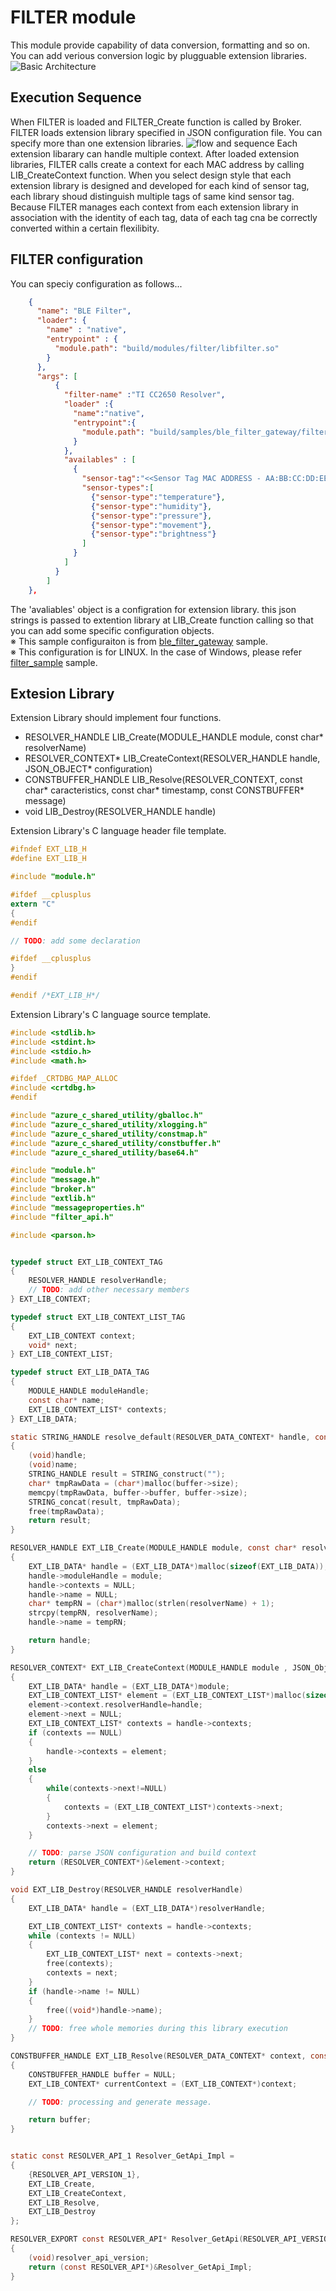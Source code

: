 # FILTER module 
This module provide capability of data conversion, formatting and so on. 
You can add verious conversion logic by plugguable extension libraries. 
![Basic Architecture](../../images/filter_basic_architecture.png) 
## Execution Sequence 
When FILTER is loaded and FILTER_Create function is called by Broker. FILTER loads extension library specified in JSON configuration file. You can specify more than one extension libraries. 
![flow and sequence](../../images/filter_data_flow_and_sequence.png) 
Each extension libarary can handle multiple context. After loaded extension libraries, FILTER calls create a context for each MAC address by calling LIB_CreateContext function. When you select design style that each extension library is designed and developed for each kind of sensor tag, each library shoud distinguish multiple tags of same kind sensor tag. Because FILTER manages each context from each extension library in association with the identity of each tag, data of each tag cna be correctly converted  within a certain flexilibity. 

## FILTER configuration 
You can speciy configuration as follows...
```json
    {
      "name": "BLE Filter",
      "loader": {
        "name" : "native",
        "entrypoint" : {
          "module.path": "build/modules/filter/libfilter.so"
        }
      },
      "args": [
          {
            "filter-name" :"TI CC2650 Resolver",
            "loader" :{
              "name":"native",
              "entrypoint":{
                "module.path": "build/samples/ble_filter_gateway/filters/ticc2650/libticc2650.so"
              }
            },
            "availables" : [
              {
                "sensor-tag":"<<Sensor Tag MAC ADDRESS - AA:BB:CC:DD:EE:FF>>",
                "sensor-types":[
                  {"sensor-type":"temperature"},
                  {"sensor-type":"humidity"},
                  {"sensor-type":"pressure"},
                  {"sensor-type":"movement"},
                  {"sensor-type":"brightness"}
                ]
              }
            ]
          }
        ]
    },
```
The 'avaliables' object is a configration for extension library. this json strings is passed to extention library at LIB_Create function calling so that you can add some specific configuration objects.  
※ This sample configuraiton is from [ble_filter_gateway](../../samples/ble_filter_gateway/README.md) sample.  
※ This configuration is for LINUX. In the case of Windows, please refer [filter_sample](../../samples/filter_sample/README.md) sample. 

## Extesion Library 
Extension Library should implement four functions. 
- RESOLVER_HANDLE LIB_Create(MODULE_HANDLE module, const char* resolverName) 
- RESOLVER_CONTEXT* LIB_CreateContext(RESOLVER_HANDLE handle, JSON_OBJECT* configuration) 
- CONSTBUFFER_HANDLE LIB_Resolve(RESOLVER_CONTEXT, const char* caracteristics, const char* timestamp, const CONSTBUFFER* message) 
- void LIB_Destroy(RESOLVER_HANDLE handle) 

Extension Library's C language header file template. 
```c
#ifndef EXT_LIB_H
#define EXT_LIB_H

#include "module.h"

#ifdef __cplusplus
extern "C"
{
#endif

// TODO: add some declaration

#ifdef __cplusplus
}
#endif

#endif /*EXT_LIB_H*/
```

Extension Library's C language source template. 
```c
#include <stdlib.h>
#include <stdint.h>
#include <stdio.h>
#include <math.h>

#ifdef _CRTDBG_MAP_ALLOC
#include <crtdbg.h>
#endif

#include "azure_c_shared_utility/gballoc.h"
#include "azure_c_shared_utility/xlogging.h"
#include "azure_c_shared_utility/constmap.h"
#include "azure_c_shared_utility/constbuffer.h"
#include "azure_c_shared_utility/base64.h"

#include "module.h"
#include "message.h"
#include "broker.h"
#include "extlib.h"
#include "messageproperties.h"
#include "filter_api.h"

#include <parson.h>


typedef struct EXT_LIB_CONTEXT_TAG
{
	RESOLVER_HANDLE resolverHandle;
    // TODO: add other necessary members
} EXT_LIB_CONTEXT;

typedef struct EXT_LIB_CONTEXT_LIST_TAG
{
    EXT_LIB_CONTEXT context;
    void* next;
} EXT_LIB_CONTEXT_LIST;

typedef struct EXT_LIB_DATA_TAG
{
    MODULE_HANDLE moduleHandle;
	const char* name;
    EXT_LIB_CONTEXT_LIST* contexts;
} EXT_LIB_DATA;

static STRING_HANDLE resolve_default(RESOLVER_DATA_CONTEXT* handle, const char* name, const CONSTBUFFER* buffer)
{
    (void)handle;
	(void)name;
	STRING_HANDLE result = STRING_construct("");
	char* tmpRawData = (char*)malloc(buffer->size);
	memcpy(tmpRawData, buffer->buffer, buffer->size);
	STRING_concat(result, tmpRawData);
	free(tmpRawData);
	return result;
}

RESOLVER_HANDLE EXT_LIB_Create(MODULE_HANDLE module, const char* resolverName)
{
	EXT_LIB_DATA* handle = (EXT_LIB_DATA*)malloc(sizeof(EXT_LIB_DATA));
	handle->moduleHandle = module;
	handle->contexts = NULL;
	handle->name = NULL;
	char* tempRN = (char*)malloc(strlen(resolverName) + 1);
	strcpy(tempRN, resolverName);
	handle->name = tempRN;

	return handle;
}

RESOLVER_CONTEXT* EXT_LIB_CreateContext(MODULE_HANDLE module , JSON_Object* configuration)
{
    EXT_LIB_DATA* handle = (EXT_LIB_DATA*)module;
    EXT_LIB_CONTEXT_LIST* element = (EXT_LIB_CONTEXT_LIST*)malloc(sizeof(EXT_LIB_CONTEXT_LIST));
	element->context.resolverHandle=handle;
	element->next = NULL;
    EXT_LIB_CONTEXT_LIST* contexts = handle->contexts;
    if (contexts == NULL)
    {
        handle->contexts = element;
    }
    else
    {
        while(contexts->next!=NULL)
        {
            contexts = (EXT_LIB_CONTEXT_LIST*)contexts->next;
        }
        contexts->next = element;
    }

    // TODO: parse JSON configuration and build context 
    return (RESOLVER_CONTEXT*)&element->context;
}

void EXT_LIB_Destroy(RESOLVER_HANDLE resolverHandle)
{
    EXT_LIB_DATA* handle = (EXT_LIB_DATA*)resolverHandle;

    EXT_LIB_CONTEXT_LIST* contexts = handle->contexts;
	while (contexts != NULL)
	{
		EXT_LIB_CONTEXT_LIST* next = contexts->next;
		free(contexts);
		contexts = next;
	}
	if (handle->name != NULL)
	{
		free((void*)handle->name);
	}
    // TODO: free whole memories during this library execution
}

CONSTBUFFER_HANDLE EXT_LIB_Resolve(RESOLVER_DATA_CONTEXT* context, const char* characteristics, const char* timestamp, const CONSTBUFFER* message)
{
	CONSTBUFFER_HANDLE buffer = NULL;
	EXT_LIB_CONTEXT* currentContext = (EXT_LIB_CONTEXT*)context;

    // TODO: processing and generate message.

	return buffer;
}


static const RESOLVER_API_1 Resolver_GetApi_Impl =
{
    {RESOLVER_API_VERSION_1},
    EXT_LIB_Create,
    EXT_LIB_CreateContext,
    EXT_LIB_Resolve,
    EXT_LIB_Destroy
};

RESOLVER_EXPORT const RESOLVER_API* Resolver_GetApi(RESOLVER_API_VERSION resolver_api_version)
{
    (void)resolver_api_version;
    return (const RESOLVER_API*)&Resolver_GetApi_Impl;
}
```
